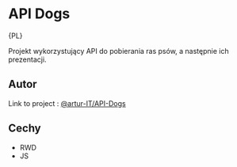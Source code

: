 # API Dogs

{PL}

Projekt wykorzystujący API do pobierania ras psów, a następnie ich prezentacji.




## Autor

Link to project : [@artur-IT/API-Dogs](https://github.com/artur-IT/API-Dogs)


## Cechy

- RWD
- JS
